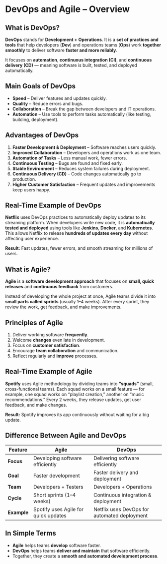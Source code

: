 

# **DevOps and Agile – Overview**


## **What is DevOps?**

**DevOps** stands for **Development + Operations**.
It is a **set of practices and tools** that help developers (**Dev**) and operations teams (**Ops**) work **together smoothly** to deliver software **faster and more reliably**.

It focuses on **automation**, **continuous integration (CI)**, and **continuous delivery (CD)** — meaning software is built, tested, and deployed automatically.



## **Main Goals of DevOps**

* **Speed** – Deliver features and updates quickly.
* **Quality** – Reduce errors and bugs.
* **Collaboration** – Break the gap between developers and IT operations.
* **Automation** – Use tools to perform tasks automatically (like testing, building, deployment).



## **Advantages of DevOps**

1. **Faster Development & Deployment** – Software reaches users quickly.
2. **Improved Collaboration** – Developers and operations work as one team.
3. **Automation of Tasks** – Less manual work, fewer errors.
4. **Continuous Testing** – Bugs are found and fixed early.
5. **Stable Environment** – Reduces system failures during deployment.
6. **Continuous Delivery (CD)** – Code changes automatically go to production.
7. **Higher Customer Satisfaction** – Frequent updates and improvements keep users happy.



## **Real-Time Example of DevOps**

**Netflix** uses DevOps practices to automatically deploy updates to its streaming platform.
When developers write new code, it is **automatically tested and deployed** using tools like **Jenkins**, **Docker**, and **Kubernetes**.
This allows Netflix to release **hundreds of updates every day** without affecting user experience.

**Result:** Fast updates, fewer errors, and smooth streaming for millions of users.



## **What is Agile?**

**Agile** is a **software development approach** that focuses on **small, quick releases** and **continuous feedback** from customers.

Instead of developing the whole project at once, Agile teams divide it into **small parts called sprints** (usually 1–4 weeks).
After every sprint, they review the work, get feedback, and make improvements.



## **Principles of Agile**

1. Deliver working software **frequently**.
2. Welcome **changes** even late in development.
3. Focus on **customer satisfaction**.
4. Encourage **team collaboration** and communication.
5. Reflect regularly and **improve** processes.



## **Real-Time Example of Agile**

**Spotify** uses Agile methodology by dividing teams into **“squads”** (small, cross-functional teams).
Each squad works on a small feature — for example, one squad works on “playlist creation,” another on “music recommendations.”
Every 2 weeks, they release updates, get user feedback, and make changes.

**Result:** Spotify improves its app continuously without waiting for a big update.


## **Difference Between Agile and DevOps**

| Feature     | **Agile**                            | **DevOps**                                   |
| ----------- | ------------------------------------ | -------------------------------------------- |
| **Focus**   | Developing software efficiently      | Delivering software efficiently              |
| **Goal**    | Faster development                   | Faster delivery and deployment               |
| **Team**    | Developers + Testers                 | Developers + Operations                      |
| **Cycle**   | Short sprints (1–4 weeks)            | Continuous integration & deployment          |
| **Example** | Spotify uses Agile for quick updates | Netflix uses DevOps for automated deployment |



## **In Simple Terms**

* **Agile** helps teams **develop** software faster.
* **DevOps** helps teams **deliver and maintain** that software efficiently.
* Together, they create a **smooth and automated development process**.


